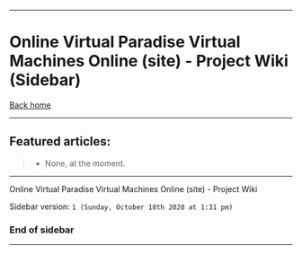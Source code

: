 
***

# Online Virtual Paradise Virtual Machines Online (site) - Project Wiki (Sidebar)

[Back home](https://github.com/seanpm2001/OVPVMO-site/wiki/)

***

## Featured articles:

> * None, at the moment.

***

Online Virtual Paradise Virtual Machines Online (site) - Project Wiki

Sidebar version: `1 (Sunday, October 18th 2020 at 1:31 pm)`

### End of sidebar

***
